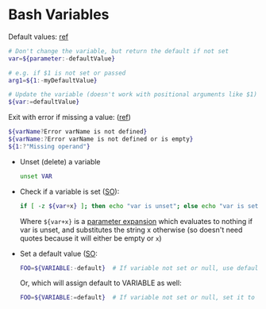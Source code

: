# Bash Variables

Default values: [ref](https://www.cyberciti.biz/tips/bash-shell-parameter-substitution-2.html)

```bash
# Don't change the variable, but return the default if not set
var=${parameter:-defaultValue}

# e.g. if $1 is not set or passed
arg1=${1:-myDefaultValue}

# Update the variable (doesn't work with positional arguments like $1)
${var:=defaultValue}
```

Exit with error if missing a value: ([ref](https://www.cyberciti.biz/tips/bash-shell-parameter-substitution-2.html))

```bash
${varName?Error varName is not defined}
${varName:?Error varName is not defined or is empty}
${1:?"Missing operand"}
```

* Unset (delete) a variable

    ```bash
    unset VAR
    ```
* Check if a variable is set ([SO](https://stackoverflow.com/a/13864829/125246)):
    ```bash
    if [ -z ${var+x} ]; then echo "var is unset"; else echo "var is set to '$var'"; fi
    ```
    Where `${var+x}` is a [parameter expansion](http://pubs.opengroup.org/onlinepubs/9699919799/utilities/V3_chap02.html#tag_18_06_02) which evaluates to nothing if var is unset, and substitutes the string x otherwise (so doesn't need quotes because it will either be empty or `x`)

* Set a default value ([SO](https://stackoverflow.com/a/2013589/125246):

    ```bash
    FOO=${VARIABLE:-default}  # If variable not set or null, use default.
    ```
    
    Or, which will assign default to VARIABLE as well:
    
    ```bash
    FOO=${VARIABLE:=default}  # If variable not set or null, set it to default.
    ```
  